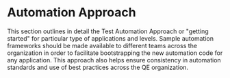 # Automation Approach

This section outlines in detail the Test Automation Approach or "getting started" for particular type of applications and levels. Sample automation frameworks should be made available to different teams across the organization in order to facilitate bootstrapping the new automation code for any application. This approach also helps ensure consistency in automation standards and use of best practices across the QE organization.
